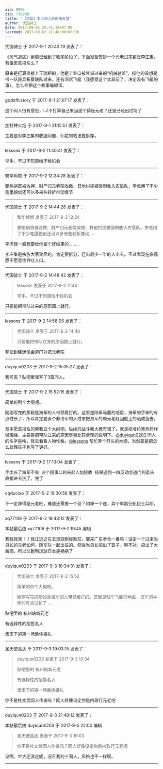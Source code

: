 ```yaml
---
aid: 9025
zid: 716988
title: '【求助】本人同人的剧情发展'
author: 忧国骑士
date: 2017-09-01 20:43:19+07:00
lastmod: 2017-09-03 21:48:00+07:00
---
```


忧国骑士 于 2017-9-1 20:43:19 发表了：

《风气逍遥》剧情已经到了收尾阶段了，下面准备安排一个元老过来镇压李庄集，有谁愿意报名么？

原来是打算直接上王瑞相的，他是工业口被外派过来的“机械总监”，按他的设想是带一队民兵拓垦联队过来，还有测试飞艇（我感觉这个太超前了，决定没有飞艇的事）。怎么样把这个故事编顺溜。

---------

godofhistory 于 2017-9-1 21:07:17 发表了：

这个同人很有意思，LZ不打算自己来当这个镇压元老？还是已经出过场了

---------

加特林火炮 于 2017-9-1 21:15:51 发表了：

主要是对李庄集的收服问题，仙姑的戏法要拆穿。

---------

lessons 于 2017-9-2 11:40:41 发表了：

举手，不过不知道给不给机会

---------

繁华烬燃 于 2017-9-2 12:24:28 发表了：

罪魁祸首被收押，财产归元老院收缴，其他村民被强制收入农垦队，李虎用了不少笔墨貌似还可以多来些转折推动情节

---------

忧国骑士 于 2017-9-2 14:44:26 发表了：

> 繁华烬燃 发表于 2017-9-2 12:24
> 
> 罪魁祸首被收押，财产归元老院收缴，其他村民被强制收入农垦队，李虎用了不少笔墨貌似还可以多来些转折推动 ...



李虎我一直想要给他留个好结果的.........

李庄集是宗族大家聚居的，肯定要拆分，迁出最少一半的人出去。不过看现在临高愿不愿意往外吐人口。

---------

忧国骑士 于 2017-9-2 14:48:42 发表了：

> lessons 发表于 2017-9-2 11:40
> 
> 举手，不过不知道给不给机会



只要能把带队过来的原因圆上就行。

---------

lessons 于 2017-9-2 14:58:06 发表了：

> 忧国骑士 发表于 2017-9-2 14:48
> 
> 只要能把带队过来的原因圆上就行。



非法封建迷信会道门对抗元老院

---------

duyiqun0203 于 2017-9-2 15:05:27 发表了：

我可否？贴吧里我写了3篇同人。

---------

忧国骑士 于 2017-9-2 15:52:15 发表了：

简单的列个大纲吧。

刚刚写完的那段是海军的人带领着打的。这里是陆军马鹿的地盘，海军的手伸的有点过长了，所以肯定要派个非海军的人过来把海军的周元老赶回船上的晒咸鱼去。

基本愿意报名的帮我立个大纲吧，后续的战斗我大概有谱了，就是挖墙角塞炸药炸塌围楼。主要是把带队过来的原因尽量比较合理的说明下。[@duyiqun0203](https://bbs.northdy.com/home.php?mod=space&uid=105526) 同人的名字是啥，我去看看人物性格。[@lessons](https://bbs.northdy.com/home.php?mod=space&uid=65403) 帮忙弄个开头的大纲，当然要是把怎么处理庄子也写了更好。

---------

lessons 于 2017-9-2 17:13:04 发表了：

手太长了海军不爽  派个民事口的来赶人加接收  结果遇到一四反动会道门的苗头直接进去洗了，完了

---------

cqduoluo 于 2017-9-2 19:30:56 发表了：

不一定非得是元老吧，难道还需要一个营？如果一个连，弄个早期归化民士兵呗。

---------

xq77109 于 2017-9-2 19:43:12 发表了：

本帖最后由 xq77109 于 2017-9-2 19:45 编辑 

我我我我！！我江远之在去琉球刷经验前，要来广东参合一番嘛！设定一个过来当县长的元老如何，随军队一起出征的。然后当县长搞出了篓子，啊不对，搞出了大新闻，所以又跑到琉球日本是祸祸了

---------

duyiqun0203 于 2017-9-3 10:34:31 发表了：

> 忧国骑士 发表于 2017-9-2 15:52
> 
> 简单的列个大纲吧。
> 
> 刚刚写完的那段是海军的人带领着打的。这里是陆军马鹿的地盘，海军的手伸的有点过长了 ...



贴吧里的 杭州站新元老

有选择性的招揽名人

澳宋下的第一场集体婚礼

---------

圣天使高达 于 2017-9-3 19:03:15 发表了：

> duyiqun0203 发表于 2017-9-3 10:34
> 
> 贴吧里的 杭州站新元老
> 
> 有选择性的招揽名人
> 
> 澳宋下的第一场集体婚礼



你不是杜文武同人作者吗？同人好像设定你是内政行元老吧

---------

duyiqun0203 于 2017-9-3 21:48:12 发表了：

本帖最后由 duyiqun0203 于 2017-9-3 22:00 编辑 


> 
> 圣天使高达 发表于 2017-9-3 19:03
> 
> 你不是杜文武同人作者吗？同人好像设定你是内政行元老吧



没啊，牛大还没定呢，况且我的三同人，风格也不一样啊。

---------

